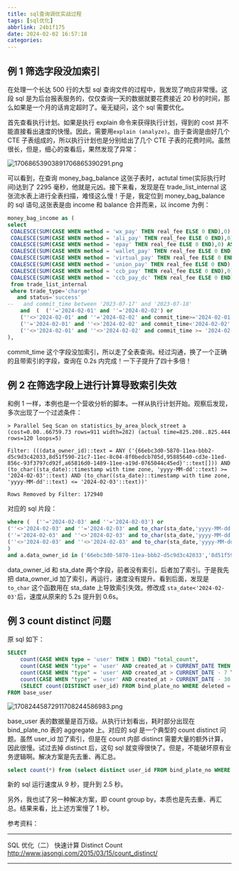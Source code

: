 ```yaml
---
title: sql查询调优实战过程
tags: [sql优化]
abbrlink: 24b1f175
date: 2024-02-02 16:57:18
categories:
---
```


## 例 1 筛选字段没加索引

在处理一个长达 500 行的大型 sql 查询文件的过程中，我发现了响应非常慢。这段 sql 是为后台报表服务的，仅仅查询一天的数据就要花费接近 20 秒的时间，那么如果是一个月的话肯定超时了。毫无疑问，这个 sql 需要优化。

首先查看执行计划。如果是执行 explain 命令来获得执行计划，得到的 cost 并不能直接看出速度的快慢。因此，需要用`explain (analyze)`。由于查询是由好几个 CTE 子表组成的，所以执行计划也是分别给出了几个 CTE 子表的花费时间。虽然很长，但是，细心的查看后，果然发现了异常：

![17068653903891706865390291.png](https://cdn.jsdelivr.net/gh/li199-code/blog-imgs@main/17068653903891706865390291.png)

可以看到，在查询 money_bag_balance 这张子表时，actutal time(实际执行时间)达到了 2295 毫秒，他就是元凶。接下来看，发现是在 trade_list_internal 这张流水表上进行全表扫描，难怪这么慢！于是，我定位到 money_bag_balance 的 sql 语句,这张表是由 income 和 balance 合并而来，以 income 为例：

```sql
money_bag_income as (
select
 COALESCE(SUM(CASE WHEN method = 'wx_pay' THEN real_fee ELSE 0 END),0) AS wechat_income,
 COALESCE(SUM(CASE WHEN method = 'ali_pay' THEN real_fee ELSE 0 END),0) AS alipay_income,
 COALESCE(SUM(CASE WHEN method = 'epay' THEN real_fee ELSE 0 END),0) AS epay_income,
 COALESCE(SUM(CASE WHEN method = 'wallet_pay' THEN real_fee ELSE 0 END),0) AS money_bag_income_real,
 COALESCE(SUM(CASE WHEN method = 'virtual_pay' THEN real_fee ELSE 0 END),0) AS money_bag_income_virtual,
 COALESCE(SUM(CASE WHEN method = 'union_pay' THEN real_fee ELSE 0 END),0) AS union_pay_income,
 COALESCE(SUM(CASE WHEN method = 'ccb_pay' THEN real_fee ELSE 0 END),0) AS ccb_pay_income,
 COALESCE(SUM(CASE WHEN method = 'ccb_pay_dc' THEN real_fee ELSE 0 END),0) AS ccb_pay_dc_income
 from trade_list_internal
 where trade_type='charge'
   and status='success'
-- 	 and commit_time between '2023-07-17' and '2023-07-18'
	and  (  (''='2024-02-01' and ''='2024-02-02') or
	(''<>'2024-02-01' and ''='2024-02-02' and commit_time>='2024-02-01' ) or
	(''='2024-02-01' and ''<>'2024-02-02' and commit_time<'2024-02-02' ) or
	(''<>'2024-02-01' and ''<>'2024-02-02' and commit_time >= '2024-02-01' and commit_time<'2024-02-02' ) )
),
```

commit_time 这个字段没加索引，所以走了全表查询。经过沟通，换了一个正确的且带索引的字段，查询在 0.2s 内完成！一下子提升了四十多倍！

## 例 2 在筛选字段上进行计算导致索引失效

和例 1 一样，本例也是一个营收分析的脚本。一样从执行计划开始。观察后发现，多次出现了一个过滤条件：

```
> Parallel Seq Scan on statistics_by_area_block_street a  (cost=0.00..66759.73 rows=911 width=282) (actual time=825.208..825.444 rows=120 loops=5)

Filter: (((data_owner_id)::text = ANY ('{66ebc3d0-5870-11ea-bbb2-d5c9d3c42033,8d51f590-21c7-11ec-8c04-8f0bedcb705d,95885640-cd3e-11ed-856c-93f3797cd92f,a65816d0-1489-11ee-a19d-0765044c45ed}'::text[])) AND (to_char((sta_date)::timestamp with time zone, 'yyyy-MM-dd'::text) >= '2024-02-03'::text) AND (to_char((sta_date)::timestamp with time zone, 'yyyy-MM-dd'::text) <= '2024-02-03'::text))'

Rows Removed by Filter: 172940
```

对应的 sql 片段：

```sql
where (  (''='2024-02-03' and ''='2024-02-03') or
(''<>'2024-02-03' and ''='2024-02-03' and to_char(sta_date,'yyyy-MM-dd')>='2024-02-03' ) or
(''='2024-02-03' and ''<>'2024-02-03' and to_char(sta_date,'yyyy-MM-dd')<='2024-02-03' ) or
(''<>'2024-02-03' and ''<>'2024-02-03' and to_char(sta_date,'yyyy-MM-dd') between '2024-02-03' and '2024-02-03' )
)
and a.data_owner_id in ('66ebc3d0-5870-11ea-bbb2-d5c9d3c42033','8d51f590-21c7-11ec-8c04-8f0bedcb705d','95885640-cd3e-11ed-856c-93f3797cd92f','a65816d0-1489-11ee-a19d-0765044c45ed')
```

data_owner_id 和 sta_date 两个字段，前者没有索引，后者加了索引。于是我先把 data_owner_id 加了索引，再运行，速度没有提升。看到后面，发现是 `to_char` 这个函数用在 sta_date 上导致索引失效。修改成 `sta_date<'2024-02-03'`后，速度从原来的 5.2s 提升到 0.6s。

## 例 3 count distinct 问题

原 sql 如下：

```sql
SELECT
	count(CASE WHEN type = 'user' THEN 1 END) "total_count",
	count(CASE WHEN "type" = 'user' AND created_at > CURRENT_DATE THEN 1 END) "today_count",
	count(CASE WHEN "type" = 'user' AND created_at > CURRENT_DATE - 7 THEN 1 END) "7days_count",
	count(CASE WHEN "type" = 'user' AND created_at > CURRENT_DATE - 30 THEN 1 END) "30days_count",
	(SELECT count(DISTINCT user_id) FROM bind_plate_no WHERE deleted = FALSE) bind_total_count -- 执行慢的部分
FROM base_user
```

![17082445872911708244586983.png](https://cdn.jsdelivr.net/gh/li199-code/blog-imgs@main/17082445872911708244586983.png)

base_user 表的数据量是百万级。从执行计划看出，耗时部分出现在 bind_plate_no 表的 aggregate 上。对应的 sql 是一个典型的 count distinct 问题。虽然 user_id 加了索引，但是在 count 内部 distinct 需要大量的额外计算，因此很慢。试过去掉 distinct 后，这句 sql 就变得很快了。但是，不能破坏原有业务逻辑啊。解决方案是先去重、再汇总。

```sql
select count(*) from (select distinct user_id FROM bind_plate_no WHERE deleted = FALSE) tmp
```

新的 sql 运行速度从 9 秒，提升到 2.5 秒。

另外，我也试了另一种解决方案，即 count group by，本质也是先去重、再汇总。结果来看，比上述方案慢了 1 秒。

参考资料：

---

SQL 优化（二） 快速计算 Distinct Count
http://www.jasongj.com/2015/03/15/count_distinct/

---
